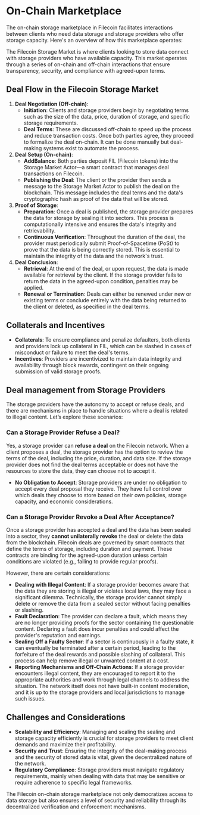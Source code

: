 # On-Chain Marketplace

The on-chain storage marketplace in Filecoin facilitates interactions between clients who need data storage and storage providers who offer storage capacity. Here's an overview of how this marketplace operates:

The Filecoin Storage Market is where clients looking to store data connect with storage providers who have available capacity. This market operates through a series of on-chain and off-chain interactions that ensure transparency, security, and compliance with agreed-upon terms.

## Deal Flow in the Filecoin Storage Market

1. **Deal Negotiation (Off-chain)**:
   * **Initiation**: Clients and storage providers begin by negotiating terms such as the size of the data, price, duration of storage, and specific storage requirements.
   * **Deal Terms**: These are discussed off-chain to speed up the process and reduce transaction costs. Once both parties agree, they proceed to formalize the deal on-chain. It can be done manually but deal-making systems exist to automate the process.
2. **Deal Setup (On-chain)**:
   * **AddBalance**: Both parties deposit FIL (Filecoin tokens) into the Storage Market Actor—a smart contract that manages deal transactions on Filecoin.
   * **Publishing the Deal**: The client or the provider then sends a message to the Storage Market Actor to publish the deal on the blockchain. This message includes the deal terms and the data's cryptographic hash as proof of the data that will be stored.
3. **Proof of Storage**:
   * **Preparation**: Once a deal is published, the storage provider prepares the data for storage by sealing it into sectors. This process is computationally intensive and ensures the data's integrity and retrievability.
   * **Continuous Verification**: Throughout the duration of the deal, the provider must periodically submit Proof-of-Spacetime (PoSt) to prove that the data is being correctly stored. This is essential to maintain the integrity of the data and the network's trust.
4. **Deal Conclusion**:
   * **Retrieval**: At the end of the deal, or upon request, the data is made available for retrieval by the client. If the storage provider fails to return the data in the agreed-upon condition, penalties may be applied.
   * **Renewal or Termination**: Deals can either be renewed under new or existing terms or conclude entirely with the data being returned to the client or deleted, as specified in the deal terms.

## Collaterals and Incentives

* **Collaterals**: To ensure compliance and penalize defaulters, both clients and providers lock up collateral in FIL, which can be slashed in cases of misconduct or failure to meet the deal's terms.
* **Incentives**: Providers are incentivized to maintain data integrity and availability through block rewards, contingent on their ongoing submission of valid storage proofs.

## Deal management from Storage Providers

The storage providers have the autonomy to accept or refuse deals, and there are mechanisms in place to handle situations where a deal is related to illegal content. Let’s explore these scenarios:

### Can a Storage Provider Refuse a Deal?

Yes, a storage provider can **refuse a deal** on the Filecoin network. When a client proposes a deal, the storage provider has the option to review the terms of the deal, including the price, duration, and data size. If the storage provider does not find the deal terms acceptable or does not have the resources to store the data, they can choose not to accept it.

* **No Obligation to Accept**: Storage providers are under no obligation to accept every deal proposal they receive. They have full control over which deals they choose to store based on their own policies, storage capacity, and economic considerations.

### Can a Storage Provider Revoke a Deal After Acceptance?

Once a storage provider has accepted a deal and the data has been sealed into a sector, they **cannot unilaterally revoke** the deal or delete the data from the blockchain. Filecoin deals are governed by smart contracts that define the terms of storage, including duration and payment. These contracts are binding for the agreed-upon duration unless certain conditions are violated (e.g., failing to provide regular proofs).

However, there are certain considerations:

* **Dealing with Illegal Content**: If a storage provider becomes aware that the data they are storing is illegal or violates local laws, they may face a significant dilemma. Technically, the storage provider cannot simply delete or remove the data from a sealed sector without facing penalties or slashing.
* **Fault Declaration**: The provider can declare a fault, which means they are no longer providing proofs for the sector containing the questionable content. Declaring a fault does incur penalties and could affect the provider's reputation and earnings.
* **Sealing Off a Faulty Sector**: If a sector is continuously in a faulty state, it can eventually be terminated after a certain period, leading to the forfeiture of the deal rewards and possible slashing of collateral. This process can help remove illegal or unwanted content at a cost.
* **Reporting Mechanisms and Off-Chain Actions**: If a storage provider encounters illegal content, they are encouraged to report it to the appropriate authorities and work through legal channels to address the situation. The network itself does not have built-in content moderation, and it is up to the storage providers and local jurisdictions to manage such issues.

## Challenges and Considerations

* **Scalability and Efficiency**: Managing and scaling the sealing and storage capacity efficiently is crucial for storage providers to meet client demands and maximize their profitability.
* **Security and Trust**: Ensuring the integrity of the deal-making process and the security of stored data is vital, given the decentralized nature of the network.
* **Regulatory Compliance**: Storage providers must navigate regulatory requirements, mainly when dealing with data that may be sensitive or require adherence to specific legal frameworks.

The Filecoin on-chain storage marketplace not only democratizes access to data storage but also ensures a level of security and reliability through its decentralized verification and enforcement mechanisms.
